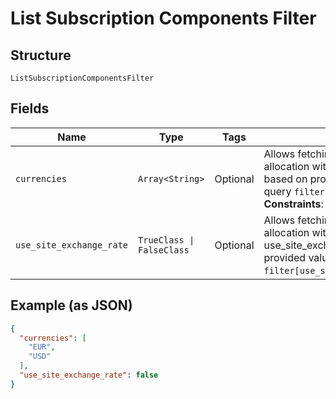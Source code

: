 
# List Subscription Components Filter

## Structure

`ListSubscriptionComponentsFilter`

## Fields

| Name | Type | Tags | Description |
|  --- | --- | --- | --- |
| `currencies` | `Array<String>` | Optional | Allows fetching components allocation with matching currency based on provided values. Use in query `filter[currencies]=EUR,USD`.<br>**Constraints**: *Minimum Items*: `1` |
| `use_site_exchange_rate` | `TrueClass \| FalseClass` | Optional | Allows fetching components allocation with matching use_site_exchange_rate based on provided value. Use in query `filter[use_site_exchange_rate]=true`. |

## Example (as JSON)

```json
{
  "currencies": [
    "EUR",
    "USD"
  ],
  "use_site_exchange_rate": false
}
```

